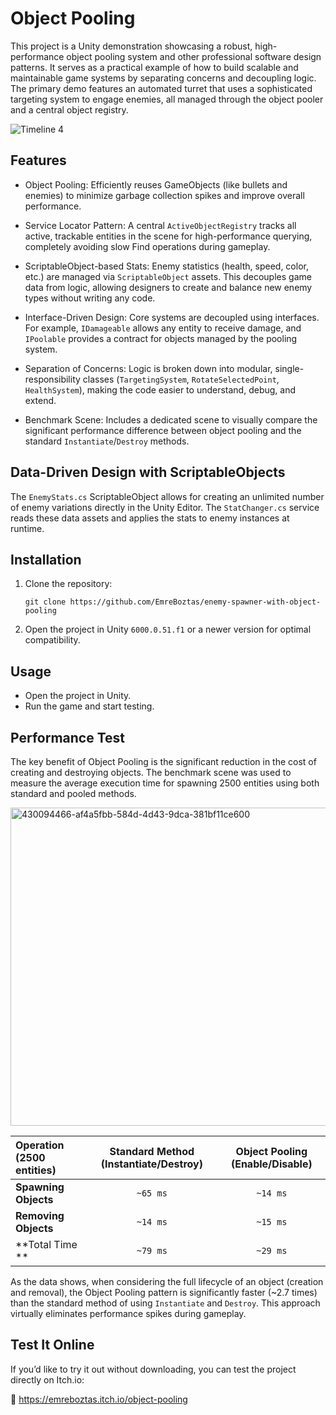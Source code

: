 # Object Pooling

This project is a Unity demonstration showcasing a robust, high-performance object pooling system and other professional software design patterns. It serves as a practical example of how to build scalable and maintainable game systems by separating concerns and decoupling logic. The primary demo features an automated turret that uses a sophisticated targeting system to engage enemies, all managed through the object pooler and a central object registry.

![Timeline 4](https://github.com/user-attachments/assets/26bb879c-1224-44a7-9460-52d22b924c90)


## Features

 - Object Pooling: Efficiently reuses GameObjects (like bullets and enemies) to minimize garbage collection spikes and improve overall performance.

 - Service Locator Pattern: A central `ActiveObjectRegistry` tracks all active, trackable entities in the scene for high-performance querying, completely avoiding slow Find operations during gameplay.

 - ScriptableObject-based Stats: Enemy statistics (health, speed, color, etc.) are managed via `ScriptableObject` assets. This decouples game data from logic, allowing designers to create and balance new enemy types without writing any code.

 - Interface-Driven Design: Core systems are decoupled using interfaces. For example, `IDamageable` allows any entity to receive damage, and `IPoolable` provides a contract for objects managed by the pooling system.

 - Separation of Concerns: Logic is broken down into modular, single-responsibility classes (`TargetingSystem`, `RotateSelectedPoint`, `HealthSystem`), making the code easier to understand, debug, and extend.

 - Benchmark Scene: Includes a dedicated scene to visually compare the significant performance difference between object pooling and the standard `Instantiate`/`Destroy` methods.


## Data-Driven Design with ScriptableObjects

The `EnemyStats.cs` ScriptableObject allows for creating an unlimited number of enemy variations directly in the Unity Editor. The `StatChanger.cs` service reads these data assets and applies the stats to enemy instances at runtime.


## Installation
1. Clone the repository: 
   ```
   git clone https://github.com/EmreBoztas/enemy-spawner-with-object-pooling 
   ```
2. Open the project in Unity `6000.0.51.f1` or a newer version for optimal compatibility.


## Usage
- Open the project in Unity.  
- Run the game and start testing.



## Performance Test

The key benefit of Object Pooling is the significant reduction in the cost of creating and destroying objects. The benchmark scene was used to measure the average execution time for spawning 2500 entities using both standard and pooled methods.

<img width="906" height="509" alt="430094466-af4a5fbb-584d-4d43-9dca-381bf11ce600" src="https://github.com/user-attachments/assets/f65851f7-a9f6-498d-a4fb-8a3f3d4a8943" />



| Operation (2500 entities) | Standard Method (Instantiate/Destroy) | Object Pooling (Enable/Disable) |
| :--- | :---: | :---: |
| **Spawning Objects** | `~65 ms` | `~14 ms` |
| **Removing Objects** | `~14 ms` | `~15 ms` |
| **Total Time ** | `~79 ms` | `~29 ms` |



As the data shows, when considering the full lifecycle of an object (creation and removal), the Object Pooling pattern is significantly faster (~2.7 times) than the standard method of using `Instantiate` and `Destroy`. This approach virtually eliminates performance spikes during gameplay.




## Test It Online

If you’d like to try it out without downloading, you can test the project directly on  Itch.io:

🔗 https://emreboztas.itch.io/object-pooling
